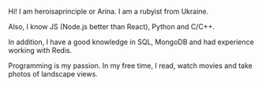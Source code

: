 
<!---
heroisaprinciple/heroisaprinciple is a ✨ special ✨ repository because its `README.md` (this file) appears on your GitHub profile.
You can click the Preview link to take a look at your changes.
--->
Hi! 
I am heroisaprinciple or Arina. I am a rubyist from Ukraine.

Also, I know JS (Node.js better than React), Python and C/C++. 

In addition, I have a good knowledge in SQL, MongoDB and had experience working with Redis.

Programming is my passion. 
In my free time, I read, watch movies and take photos of landscape views. 



